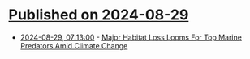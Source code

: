 # [Published on 2024-08-29](index.md)

* [2024-08-29, 07:13:00](https://soylentnews.org/article.pl?sid=24/08/28/0354221&from=rss) - [Major Habitat Loss Looms For Top Marine Predators Amid Climate Change](https://soylentnews.org/article.pl?sid=24/08/28/0354221&from=rss)
